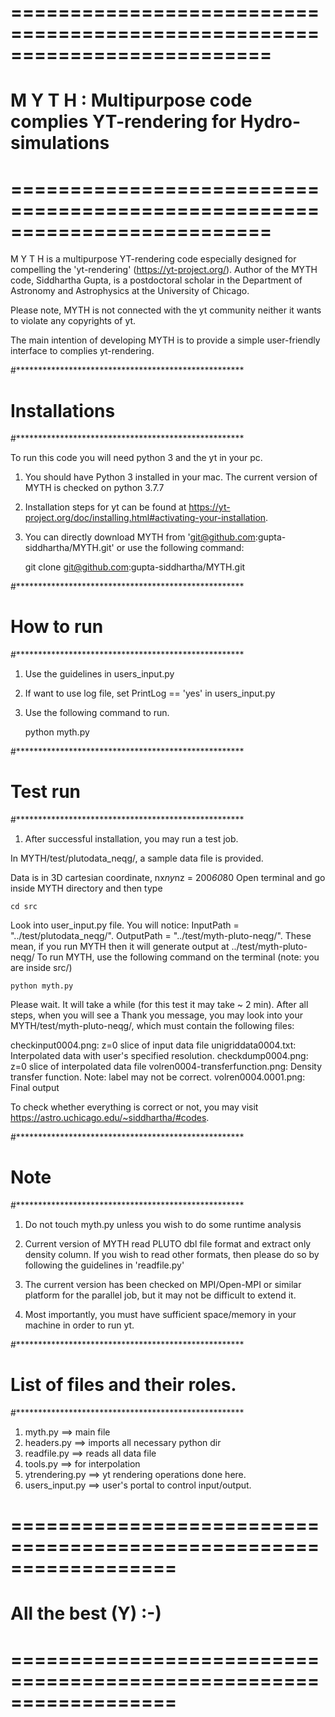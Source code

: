 # ==========================================================================
#  M Y T H :  Multipurpose code complies YT-rendering for Hydro-simulations
# ==========================================================================

 M Y T H is a multipurpose YT-rendering code especially designed 
 for compelling the 'yt-rendering' (https://yt-project.org/). 
 Author of the MYTH code, Siddhartha Gupta, is a postdoctoral scholar 
 in the Department of Astronomy and Astrophysics at the University of Chicago.

 Please note, MYTH is not connected with the yt community
 neither it wants to violate any copyrights of yt.

 The main intention of developing MYTH is to provide a simple 
 user-friendly interface to complies yt-rendering.

#****************************************************
# Installations
#****************************************************

To run this code you will need python 3 and the yt in your pc.

1. You should have Python 3 installed in your mac. 
    The current version of MYTH is checked on python 3.7.7

2. Installation steps for yt can be found at 
   https://yt-project.org/doc/installing.html#activating-your-installation. 

3. You can directly download MYTH from 
   'git@github.com:gupta-siddhartha/MYTH.git'
   or use the following command:

   git clone git@github.com:gupta-siddhartha/MYTH.git

#****************************************************
#  How to run
#****************************************************

1. Use the guidelines in users_input.py
2. If want to use log file, set PrintLog == 'yes' in users_input.py
3. Use the following command to run.
   
   python myth.py

#****************************************************
#  Test run 
#****************************************************

1. After successful installation, you may run a test job.

In MYTH/test/plutodata_neqg/, a sample data file is provided.

Data is in 3D cartesian coordinate, nx*ny*nz = 200*60*80
Open terminal and go inside MYTH directory and then type

    cd src

Look into user_input.py file. You will notice:
 InputPath  = "../test/plutodata_neqg/".
 OutputPath = "../test/myth-pluto-neqg/".
These mean, if you run MYTH then it will generate output at ../test/myth-pluto-neqg/ 
To run MYTH, use the following command on the terminal (note: you are inside src/)

    python myth.py

Please wait. It will take a while (for this test it may take ~ 2 min).
After all steps, when you will see a Thank you message, you may look into 
your MYTH/test/myth-pluto-neqg/, which must contain the following files:

checkinput0004.png: z=0 slice of input data file
unigriddata0004.txt: Interpolated data with user's specified resolution.
checkdump0004.png: z=0 slice of interpolated data file 
volren0004-transferfunction.png: Density transfer function. Note: label may not be correct.
volren0004.0001.png: Final output

To check whether everything is correct or not, you
may visit https://astro.uchicago.edu/~siddhartha/#codes.

#****************************************************
#  Note
#****************************************************

1. Do not touch myth.py unless you wish to do some runtime analysis

2. Current version of MYTH read PLUTO dbl file format and extract only density column.
   If you wish to read other formats, then please do so by following 
   the guidelines in 'readfile.py'

3. The current version has been checked on MPI/Open-MPI or similar platform for the parallel job, but it may not be difficult to extend it. 

4. Most importantly, you must have sufficient space/memory in your machine in order to run yt.

#****************************************************
#  List of files and their roles.
#****************************************************

1. myth.py        ==> main file
2. headers.py     ==> imports all necessary python dir
3. readfile.py    ==> reads all data file
4. tools.py       ==> for interpolation
5. ytrendering.py ==> yt rendering operations done here.
6. users_input.py ==> user's portal to control input/output.

# ==================================================================
#                  All the best (Y) :-) 
# ================================================================== 
